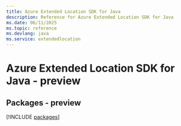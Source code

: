 ```yaml
---
title: Azure Extended Location SDK for Java
description: Reference for Azure Extended Location SDK for Java
ms.date: 06/11/2025
ms.topic: reference
ms.devlang: java
ms.service: extendedlocation
---
```

# Azure Extended Location SDK for Java - preview
## Packages - preview
[!INCLUDE [packages](extended-location-index.md)]